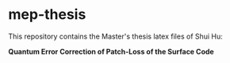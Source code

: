 # mep-thesis

This repository contains the Master's thesis latex files of Shui Hu: 

**Quantum Error Correction of Patch-Loss of the Surface Code**
